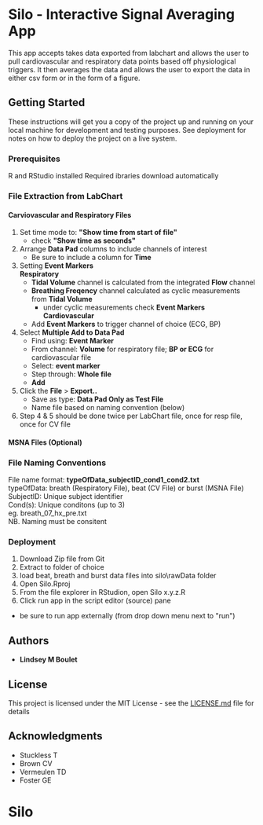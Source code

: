 # Silo - Interactive Signal Averaging App

This app accepts takes data exported from labchart and allows the user to pull cardiovascular and respiratory data points based off physiological triggers.  It then averages the data and allows the user to export the data in either csv form or in the form of a figure. 

## Getting Started
 
These instructions will get you a copy of the project up and running on your local machine for development and testing purposes. See deployment for notes on how to deploy the project on a live system.

### Prerequisites

R and RStudio installed
Required ibraries download automatically


### File Extraction from LabChart

#### Carviovascular and Respiratory Files

1. Set time mode to: **"Show time from start of file"**
    - check **"Show time as seconds"**
2. Arrange **Data Pad** columns to include channels of interest
    - Be sure to include a column for **Time**
3. Setting **Event Markers**<br>
    **Respiratory**
      - **Tidal Volume** channel is calculated from the integrated **Flow** channel
      - **Breathing Freqency** channel calculated as cyclic measurements from **Tidal Volume**
          - under cyclic measurements check **Event Markers**<br>
    **Cardiovascular**
      - Add **Event Markers** to trigger channel of choice (ECG, BP)
4. Select **Multiple Add to Data Pad**
      - Find using: **Event Marker**
      - From channel: **Volume** for respiratory file; **BP or ECG** for cardiovascular file
      - Select: **event marker**
      - Step through: **Whole file**
      - **Add**
5. Click the **File** > **Export..**
      - Save as type: **Data Pad Only as Test File**
      - Name file based on naming convention (below)
6. Step 4 & 5 should be done twice per LabChart file, once for resp file, once for CV file
      
#### MSNA Files (Optional)
          
### File Naming Conventions

  File name format: **typeOfData_subjectID_cond1_cond2.txt** <br>
  typeOfData: breath (Respiratory File), beat (CV File) or burst (MSNA File) <br>
  SubjectID: Unique subject identifier <br>
  Cond(s): Unique conditons (up to 3) <br>
      eg. breath_07_hx_pre.txt <br>
  NB. Naming must be consitent

### Deployment
1. Download Zip file from Git
2. Extract to folder of choice
3. load beat, breath and burst data files into silo\rawData folder 
3. Open Silo.Rproj
4. From the file explorer in RStudion, open Silo x.y.z.R 
5. Click run app in the script editor (source) pane
  - be sure to run app externally (from drop down menu next to "run")

## Authors

* **Lindsey M Boulet** 

## License

This project is licensed under the MIT License - see the [LICENSE.md](LICENSE.md) file for details

## Acknowledgments

* Stuckless T
* Brown CV
* Vermeulen TD
* Foster GE

# Silo
